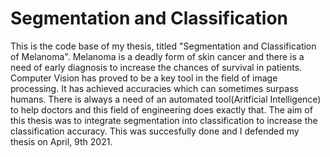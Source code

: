 # Segmentation and Classification
This is the code base of my thesis, titled "Segmentation and Classification of Melanoma". Melanoma is a deadly form of skin cancer and there is a need of early diagnosis to increase the chances of survival in patients. 
Computer Vision has proved to be a key tool in the field of image processing. It has achieved accuracies which can sometimes surpass humans. There is always a need of an automated tool(Aritficial Intelligence) to help doctors and this field of engineering does exactly that. The aim of this thesis was to integrate segmentation into classification to increase the classification accuracy. This was succesfully done and I defended my thesis on April, 9th 2021. 

